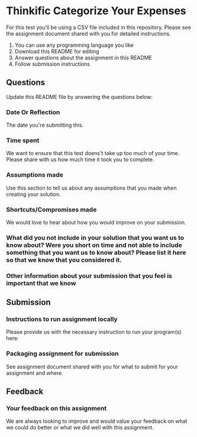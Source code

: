 # Thinkific Categorize Your Expenses

For this test you’ll be using a CSV file included in this repository.
Please see the assignment document shared with you for detailed instructions.

1.  You can use any programming language you like
2.  Download this README for editing
3.  Answer questions about the assignment in this README
4.  Follow submission instructions

## Questions

Update this README file by answering the questions below:

### Date Or Reflection

The date you're submitting this.

### Time spent

We want to ensure that this test doens't take up too much of your time.
Please share with us how much time it took you to complete.

### Assumptions made

Use this section to tell us about any assumptions that you made when creating your solution.

### Shortcuts/Compromises made

We would love to hear about how you would improve on your submission.

### What did you not include in your solution that you want us to know about? Were you short on time and not able to include something that you want us to know about? Please list it here so that we know that you considered it.

### Other information about your submission that you feel is important that we know

## Submission

### Instructions to run assignment locally

Please provide us with the necessary instruction to run your program(s) here:

### Packaging assignment for submission

See assignment document shared with you for what to submit for your assignment and where.

## Feedback

### Your feedback on this assignment

We are always looking to improve and would value your feedback on what we could do better or what we did well with this assignment.
